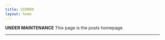 ```yaml
---
title: UIDRRO
layout: home
---
```


**********UNDER MAINTENANCE**********
This page is the posts homepage.

----
